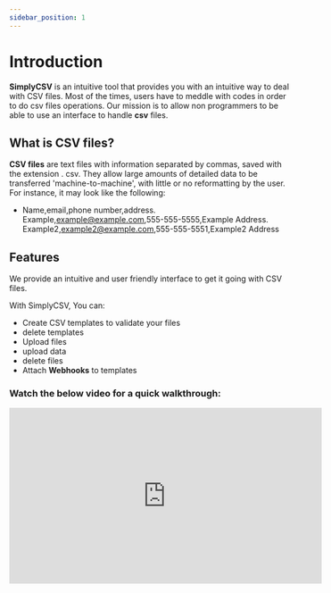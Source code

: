 ```yaml
---
sidebar_position: 1
---
```


#  Introduction

__SimplyCSV__ is an intuitive tool that provides you with an intuitive way to deal with CSV files. Most of the times, users have to meddle with codes in order to do csv files operations. Our mission is to allow non programmers to be able to use an interface to handle __csv__ files.

## What is CSV files?
__CSV files__ are text files with information separated by commas, saved with the extension . csv. They allow large amounts of detailed data to be transferred 'machine-to-machine', with little or no reformatting by the user.
For instance, it may look like the following:
- Name,email,phone number,address.  
 Example,example@example.com,555-555-5555,Example Address.  
 Example2,example2@example.com,555-555-5551,Example2 Address  

## Features
We provide an intuitive and user friendly interface to get it going with CSV files.

With SimplyCSV, You can:
- Create CSV templates to validate your files
- delete templates
- Upload files
- upload data 
- delete files
- Attach __Webhooks__ to templates

### Watch the below video for a quick walkthrough:
<iframe width="560" height="315" src="https://www.youtube.com/embed/9lHy5XMT3q4" title="YouTube video player" frameborder="0" allow="accelerometer; autoplay; clipboard-write; encrypted-media; gyroscope; picture-in-picture; web-share" allowfullscreen></iframe>


